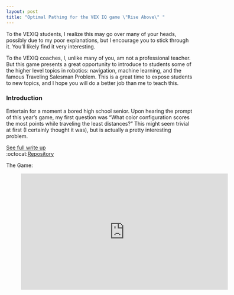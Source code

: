 ```yaml
---
layout: post
title: "Optimal Pathing for the VEX IQ game \"Rise Above\" "
---
```

To the VEXIQ students, I realize this may go over many of your heads, possibly due to my poor explanations, but I encourage you to stick through it. You’ll likely find it very interesting.

To the VEXIQ coaches, I, unlike many of you, am not a professional teacher. But this game presents a great opportunity to introduce to students some of the higher level topics in robotics: navigation, machine learning, and the famous Traveling Salesman Problem. This is a great time to expose students to new topics, and I hope you will do a better job than me to teach this.
### Introduction
Entertain for a moment a bored high school senior. Upon hearing the prompt of this year’s game, my first question was “What color configuration scores the most points while traveling the least distances?” This might seem trivial at first (I certainly thought it was), but is actually a pretty interesting problem.  
<!--more-->

[See full write up](https://github.com/Sumguy31/ColoredScoring/blob/master/README.md)  
:octocat:[Repository](https://github.com/Sumguy31/ColoredScoring)


The Game:
<figure class="video_container">
  <iframe width="560" height="315" src="https://www.youtube.com/embed/wWHifxhOcuc" frameborder="0" allow="accelerometer; autoplay; clipboard-write; encrypted-media; gyroscope; picture-in-picture" allowfullscreen></iframe>
</figure>

